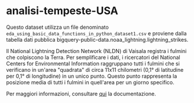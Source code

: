 # analisi-tempeste-USA

Questo dataset utilizza un file denominato `eda_using_basic_data_functions_in_python_dataset1.csv` e proviene dalla tabella dati pubblica bigquery-public-data.noaa_lightning.lightning_strikes.   

Il National Lightning Detection Network (NLDN) di Vaisala registra i fulmini che colpiscono la Terra. Per semplificare i dati, i ricercatori del National Centers for Environmental Information raggruppano tutti i fulmini che si verificano in un'area "quadrata" di circa 11x11 chilometri (0,1° di latitudine per 0,1° di longitudine) in un unico punto. Questo punto rappresenta la posizione media di tutti i fulmini in quell'area per un giorno specifico.

Per maggiori informazioni, consultare [qui](https://ghrc.nsstc.nasa.gov/uso/ds_docs/nldn/gai_dataset.html#) la documentazione.
 
